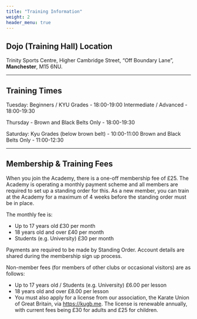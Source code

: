 ```yaml
---
title: "Training Information"
weight: 2
header_menu: true
---
```


## Dojo (Training Hall) Location

Trinity Sports Centre, Higher Cambridge Street, “Off Boundary Lane”,  **Manchester**,  M15 6NU.

---

## Training Times

Tuesday:
Beginners / KYU Grades - 18:00-19:00
Intermediate / Advanced - 18:00-19:30

Thursday - Brown and Black Belts Only - 18:00-19:30

Saturday:
Kyu Grades (below brown belt) - 10:00-11:00
Brown and Black Belts Only - 11:00-12:30

---

## Membership & Training Fees

When you join the Academy, there is a one-off membership fee of £25. The Academy is operating a monthly payment scheme and all members are required to set up a standing order for this. As a new member, you can train at the Academy for a maximum of 4 weeks before the standing order must be in place.

The monthly fee is:
* Up to 17 years old £30 per month
* 18 years old and over £40 per month
* Students (e.g. University) £30 per month

Payments are required to be made by Standing Order. Account details are shared during the membership sign up process.

Non-member fees (for members of other clubs or occasional visitors) are as follows:
* Up to 17 years old / Students (e.g. University) £6.00 per lesson
* 18 years old and over  £8.00 per lesson
* You must also apply for a license from our association, the Karate Union of Great Britain, via https://kugb.me. The license is renewable annually, with current fees being £30 for adults and £25 for children.


